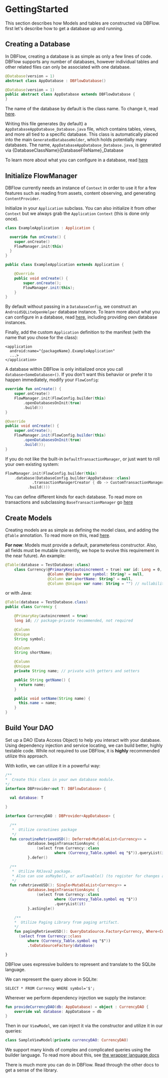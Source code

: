 # GettingStarted

This section describes how Models and tables are constructed via DBFlow. first let's describe how to get a database up and running.

## Creating a Database

In DBFlow, creating a database is as simple as only a few lines of code. DBFlow supports any number of databases, however individual tables and other related files can only be associated with one database.

```kotlin
@Database(version = 1)
abstract class AppDatabase : DBFlowDatabase()
```

```java
@Database(version = 1)
public abstract class AppDatabase extends DBFlowDatabase {
}
```

The name of the database by default is the class name. To change it, read [here](usage2/usage/databases.md).

Writing this file generates \(by default\) a `AppDatabaseAppDatabase_Database.java` file, which contains tables, views, and more all tied to a specific database. This class is automatically placed into the main `GeneratedDatabaseHolder`, which holds potentially many databases. The name, `AppDatabaseAppDatabase_Database.java`, is generated via {DatabaseClassName}{DatabaseFileName}\_Database

To learn more about what you can configure in a database, read [here](usage2/usage/databases.md)

## Initialize FlowManager

DBFlow currently needs an instance of `Context` in order to use it for a few features such as reading from assets, content observing, and generating `ContentProvider`.

Initialize in your `Application` subclass. You can also initialize it from other `Context` but we always grab the `Application` `Context` \(this is done only once\).

```kotlin
class ExampleApplication : Application {

  override fun onCreate() {
    super.onCreate()
    FlowManager.init(this)
  }
}
```

```java
public class ExampleApplication extends Application {

    @Override
    public void onCreate() {
        super.onCreate();
        FlowManager.init(this);
    }
}
```

By default without passing in a `DatabaseConfig`, we construct an `AndroidSQLiteOpenHelper` database instance. To learn more about what you can configure in a database, read [here](usage2/usage/databases.md), including providing own database instances.

Finally, add the custom `Application` definition to the manifest \(with the name that you chose for the class\):

```markup
<application
  android:name="{packageName}.ExampleApplication"
  ...>
</application>
```

A database within DBFlow is only initialized once you call `database<SomeDatabase>()`. If you don't want this behavior or prefer it to happen immediately, modify your `FlowConfig`:

```kotlin
override fun onCreate() {
    super.onCreate()
    FlowManager.init(FlowConfig.builder(this)
        .openDatabasesOnInit(true)
        .build())
}
```

```java
@Override
public void onCreate() {
    super.onCreate();
    FlowManager.init(FlowConfig.builder(this)
        .openDatabasesOnInit(true)
        .build());
}
```

If you do not like the built-in `DefaultTransactionManager`, or just want to roll your own existing system:

```kotlin
FlowManager.init(FlowConfig.builder(this)
    .database(DatabaseConfig.builder(AppDatabase::class)
            .transactionManagerCreator { db -> CustomTransactionManager(db))
          .build()))
```

You can define different kinds for each database. To read more on transactions and subclassing `BaseTransactionManager` go [here](usage2/usage/storingdata.md)

## Create Models

Creating models are as simple as defining the model class, and adding the `@Table` annotation. To read more on this, read [here](usage2/usage/models.md).

**For now**: Models must provide a default, parameterless constructor. Also, all fields must be mutable \(currently, we hope to evolve this requirement in the near future\). An example:

```kotlin
@Table(database = TestDatabase::class)
    class Currency(@PrimaryKey(autoincrement = true) var id: Long = 0,
                   @Column @Unique var symbol: String? = null,
                   @Column var shortName: String? = null,
                   @Column @Unique var name: String = "") // nullability of fields are respected. We will not assign a null value to this field.
```

or with Java:

```java
@Table(database = TestDatabase.class)
public class Currency {

    @PrimaryKey(autoincrement = true)
    long id; // package-private recommended, not required

    @Column
    @Unique
    String symbol;

    @Column
    String shortName;

    @Column
    @Unique
    private String name; // private with getters and setters

    public String getName() {
      return name;
    }

    public void setName(String name) {
      this.name = name;
    }
}
```

## Build Your DAO

Set up a DAO \(Data Access Object\) to help you interact with your database. Using dependency injection and service locating, we can build better, highly testable code. While not required to use DBFlow, it is **highly** recommended utilize this approach.

With kotlin, we can utilize it in a powerful way:

```kotlin
/**
*  Create this class in your own database module.
*/
interface DBProvider<out T: DBFlowDatabase> {

  val database: T

}

interface CurrencyDAO : DBProvider<AppDatabase> {

  /**
   *  Utilize coroutines package
   */
  fun coroutineRetrieveUSD(): Deferred<MutableList<Currency>> =
          database.beginTransactionAsync {
              (select from Currency::class
                      where (Currency_Table.symbol eq "$")).queryList(it)
          }.defer()

  /**
   *  Utilize RXJava2 package.
   * Also can use asMaybe(), or asFlowable() (to register for changes and continue listening)
   */
  fun rxRetrieveUSD(): Single<MutableList<Currency>> =
          database.beginTransactionAsync {
              (select from Currency::class
                      where (Currency_Table.symbol eq "$"))
                      .queryList(it)
          }.asSingle()

    /**
    *  Utilize Paging Library from paging artifact.
    */
    fun pagingRetrieveUSD(): QueryDataSource.Factory<Currency, Where<Currency>> =
      (select from Currency::class
          where (Currency_Table.symbol eq "$"))
          .toDataSourceFactory(database)

}
```

DBFlow uses expressive builders to represent and translate to the SQLite language.

We can represent the query above in SQLite:

```text
SELECT * FROM Currency WHERE symbol='$';
```

Wherever we perform dependency injection we supply the instance:

```kotlin
fun provideCurrencyDAO(db: AppDatabase) = object : CurrencyDAO {
    override val database: AppDatabase = db
}
```

Then in our `ViewModel`, we can inject it via the constructor and utilize it in our queries:

```kotlin
class SampleViewModel(private currencyDAO: CurrencyDAO)
```

We support many kinds of complex and complicated queries using the builder language. To read more about this, see [the wrapper language docs](usage2/usage/sqlitewrapperlanguage.md)

There is much more you can do in DBFlow. Read through the other docs to get a sense of the library.

